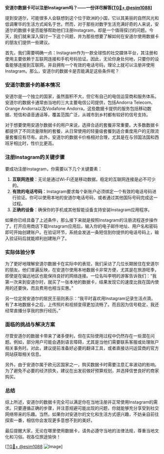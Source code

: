 **安道尔数据卡可以注册Instagram吗？——一份详尽解答[[TG💪+ @esim1088](https://t.me/s/esim1088)]**

提到安道尔，可能很多人会联想到这个位于欧洲的小国，它以其美丽的自然风光和低调奢华的生活方式闻名于世。然而，对于那些对数字生活充满好奇的人来说，安道尔的数据卡是否能够帮助他们注册Instagram，却是一个值得探讨的问题。今天，我们就来深入探讨一下这个问题，并为那些想要了解如何在安道尔使用数据卡的朋友们提供一些建议。

首先，我们需要明确一点：Instagram作为一款全球性的社交媒体平台，其注册和使用主要依赖于互联网连接和手机号码验证。因此，无论你身处何地，只要你的设备能够连接到互联网，并且拥有一个有效的电话号码，理论上就可以注册并使用Instagram。那么，安道尔的数据卡是否能满足这些条件呢？

### 安道尔数据卡的基本情况

安道尔是一个独立的国家，虽然面积不大，但它有自己的电信运营商和服务体系。安道尔的数据卡通常由当地的三大主要电信公司提供，包括Andorra Telecom、Orange Andorra以及Vodafone Andorra。这些数据卡提供的服务包括移动数据、短信和语音通话等，覆盖范围广泛，从城市到乡村都有较好的信号支持。

对于想要使用安道尔数据卡的用户来说，选择合适的套餐非常重要。大多数数据卡都提供了不同流量限制的套餐，从日常使用的轻量级套餐到适合重度用户的无限流量套餐应有尽有。此外，安道尔的数据卡价格相对合理，尤其是在与邻国法国和西班牙相比时，性价比更高。

### 注册Instagram的关键步骤

要成功注册Instagram，你需要以下几个关键要素：

1. **互联网连接**：无论是通过Wi-Fi还是移动数据，稳定的互联网连接是必不可少的。
2. **有效的电话号码**：Instagram要求每个新账户必须绑定一个有效的电话号码进行验证。你可以使用本地的安道尔电话号码，或者通过其他国际号码完成这一过程。
3. **正确的设备**：确保你的手机或其他智能设备支持安装Instagram应用程序。

如果你已经具备了上述条件，那么接下来就是按照Instagram的注册流程逐步操作了。打开应用商店下载Instagram应用后，输入你的电子邮件地址、用户名和密码即可开始创建账户。在验证环节，系统会发送一条短信到你提供的电话号码上，输入验证码后就能顺利创建账户了。

### 实际体验分享

为了更好地理解安道尔数据卡在实际中的表现，我们采访了几位长期居住在安道尔的朋友。他们普遍反映，在安道尔使用本地数据卡非常方便，尤其是在旅游旺季，即使是在偏远地区也能保持良好的网络连接。一位名叫李明的游客告诉我们：“我第一次来到安道尔时，就买了一张本地的数据卡，结果发现它的速度比我在国内使用的还要快，而且费用也相当实惠。”

另一位定居安道尔的居民王丽则表示：“我平时喜欢用Instagram记录生活点滴，有了本地数据卡之后，上传照片和视频变得更加流畅了。而且因为信号稳定，我还经常直播分享我的旅行经历。”

### 面临的挑战与解决方案

尽管安道尔的数据卡带来了诸多便利，但在实际使用过程中仍然存在一些潜在问题。例如，部分用户可能会遇到语言障碍，尤其是当他们需要联系客服或处理账户相关事务时。对此，建议提前准备好必要的翻译工具，或者直接访问运营商的官方网站获取相关信息。

另外，由于安道尔属于欧元区国家之一，购买数据卡时需要注意汇率波动的影响。为了避免不必要的经济损失，建议在出发前做好预算规划，并选择信誉良好的商家购买。

### 总结

综上所述，安道尔的数据卡完全可以满足你在当地注册并正常使用Instagram的需求。只要遵循正确的步骤，并注意规避可能出现的问题，你就能够充分享受到社交网络带来的乐趣。当然，如果你对安道尔的文化和生活方式感兴趣，不妨亲自前往探索一番，相信你会发现更多意想不到的美好。

最后提醒大家，无论在哪里使用数据卡，请务必遵守当地的法律法规，尊重当地文化和习俗。祝各位旅途愉快！

[[TG💪+ @esim1088](https://t.me/s/esim1088) ![Image](https://i.postimg.cc/4NQfJmqS/Snipaste-2025-05-13-00-14-12.png)]